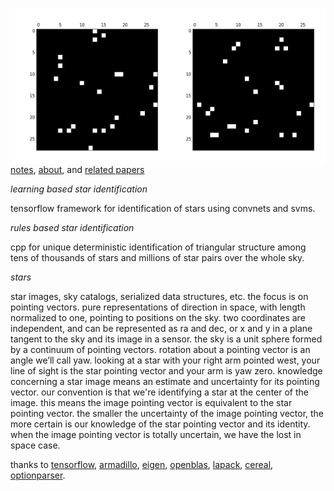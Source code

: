 <img src="docs/images/star4b.png" align="right" height="250" width="250"/><img src="docs/images/star4a.png" align="right" height="250" width="250"/>

[notes](http://starid.org), [about](http://starid.org/about), and [related papers](http://starid.org/references)

*learning based star identification*

tensorflow framework for identification of stars using convnets and svms.

*rules based star identification*

cpp for unique deterministic identification of triangular structure among tens of thousands of stars and millions of star pairs over the whole sky.

*stars*

star images, sky catalogs, serialized data structures, etc. the focus is on pointing vectors. pure representations of direction in space, with length normalized to one, pointing to positions on the sky. two coordinates are independent, and can be represented as ra and dec, or x and y in a plane tangent to the sky and its image in a sensor. the sky is a unit sphere formed by a continuum of pointing vectors. rotation about a pointing vector is an angle we’ll call yaw. looking at a star with your right arm pointed west, your line of sight is the star pointing vector and your arm is yaw zero. knowledge concerning a star image means an estimate and uncertainty for its pointing vector. our convention is that we're identifying a star at the center of the image. this means the image pointing vector is equivalent to the star pointing vector. the smaller the uncertainty of the image pointing vector, the more certain is our knowledge of the star pointing vector and its identity. when the image pointing vector is totally uncertain, we have the lost in space case.

thanks to [tensorflow](http://github.com/tensorflow/tensorflow), [armadillo](http://arma.sourceforge.net), [eigen](http://eigen.tuxfamily.org/index.php), [openblas](http://www.openblas.net/), [lapack](http://www.netlib.org/lapack/), [cereal](http://github.com/USCiLab/cereal), [optionparser](http://optionparser.sourceforge.net).
